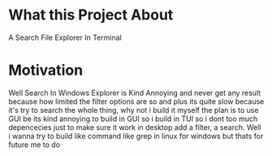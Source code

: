 # What this Project About

A Search File Explorer In Terminal 

#  Motivation

Well Search In Windows Explorer is Kind Annoying and never get any result because how limited the filter options are so and plus its quite slow because it's try to search the whole thing, why not i build it myself the plan is to use GUI be its kind annoying to build in GUI so i build in TUI so i dont too much depencecies just to make sure it work in desktop add a filter, a search. Well i wanna try to build like command like grep in linux for windows but thats for future me to do

